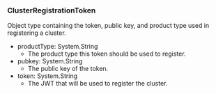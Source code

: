 ### ClusterRegistrationToken
Object type containing the token, public key, and product type used in registering a cluster.

- productType: System.String
  - The product type this token should be used to register.
- pubkey: System.String
  - The public key of the token.
- token: System.String
  - The JWT that will be used to register the cluster.
